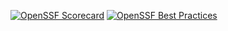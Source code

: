[![OpenSSF Scorecard](https://api.securityscorecards.dev/projects/github.com/BraxtonTillman/FGCU_IntroCompSci_Habit_Tracker/badge)](https://securityscorecards.dev/viewer/uri=github.com/BraxtonTillman/FGCU_IntroCompSci_Habit_Tracker)
[![OpenSSF Best Practices](https://www.bestpractices.dev/projects/8513/badge)](https://www.bestpractices.dev/projects/8513)
